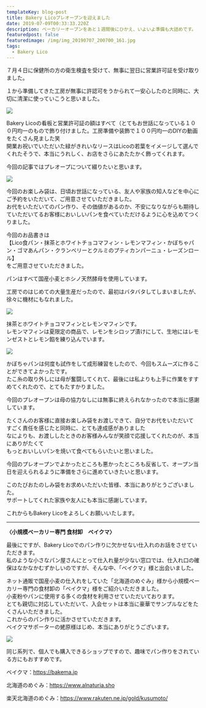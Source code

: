 ```yaml
---
templateKey: blog-post
title: Bakery Licoプレオープンを迎えました
date: 2019-07-09T00:33:33.220Z
description: ベーカリーオープンをあと１週間後にひかえ、いよいよ準備も大詰めです。
featuredpost: false
featuredimage: /img/img_20190707_200700_161.jpg
tags:
  - Bakery Lico
---
```

７月４日に保健所の方の衛生検査を受けて、無事に翌日に営業許可証を受け取りました。

１から準備してきた工房が無事に許認可をうかられて一安心したのと同時に、大切に清潔に使っていこうと思いました。

![](/img/img_20190707_200700_161.jpg)

Bakery Licoの看板と営業許可証の額はすべて（とてもお世話になっている１００円均一のもので飾り付けました。工房準備や装飾で１００円均一のDIYの動画をたくさん見ました笑\
開業お祝いでいただいた緑がきれいなリースはLicoの若葉をイメージして選んでくれたそうで、本当にうれしく、お店をさらにあたたかく飾ってくれます。

今回の記事ではプレオープについて綴りたいと思います。

![](/img/img_20190707_142427.jpg)

今回のお楽しみ袋は、日頃お世話になっている、友人や家族の知人などを中心にご予約をいただいて、ご用意させていただきました。\
お代をいただいてのパン作り、その価値があるのか、不安になりながらも期待していただいてるお客様においしいパンを食べていただけるように心を込めてつくりました。

今回のお品書きは\
【Lico食パン・抹茶とホワイトチョコマフィン・レモンマフィン・かぼちゃパン・ゴマあんパン・クランベリーとクルミのプティカンパーニュ・レーズンロール】\
をご用意させていただきました。

パンはすべて国産小麦とホシノ天然酵母を使用しています。

工房でのはじめての大量生産だったので、最初はバタバタしてしまいましたが、徐々に機材にもなれました。

![](/img/img_20190707_201455_810.jpg)

抹茶とホワイトチョコマフィンとレモンマフィンです。\
レモンマフィンは夏限定の商品で、レモンをシロップ漬けにして、生地にはレモンゼストとレモン餡を練り込んでいます。

![](/img/img_20190707_201455_809.jpg)

かぼちゃパンは何度も試作をして成形練習をしたので、今回もスムーズに作ることができてよかったです。\
たこ糸の取り外しには母が奮闘してくれて、最後には私よりも上手に作業をすすめてくれたので、とてもたすかりました。

今回のプレオープンは母の協力なしには無事に終えられなかったので本当に感謝しています。

たくさんのお客様に直接お楽しみ袋をお渡しできて、自分でお代をいただいて\
すごく責任を感じたと同時に、とても達成感がありました\
なによりも、お渡ししたときのお客様みんなが笑顔で応援してくれたのが、本当にありがたくて\
もっとおいしいパンを焼いて食べてもらいたいと思いました。

今回のプレオープンでよかったところも悪かったところも反省して、オープン当日を迎えられるように準備をさらに進めていきたいと思います。

このたびおたのしみ袋をお求めいただいた皆様、本当にありがとうございました。\
サポートしてくれた家族や友人にも本当に感謝しています。

これからもBakery Licoをよろしくお願いいたします。

****

**〈小規模ベーカリー専門 食材卸　ベイクマ〉**

最後にですが、Bakery Licoでのパン作りに欠かせない仕入れのお話をさせていただきます。\
私のような小さなパン屋さんにとって仕入れ量が少ない窓口では、仕入れ口の確保はなかなかむずかしいのですが、そんな中、「ベイクマ」様と出会いました。

ネット通販で国産小麦の仕入れをしていた「北海道のめぐみ」様から小規模ベーカリー専門の食材卸の「ベイクマ」様をご紹介いただきました。\
小麦粉やパンに使用する多くの食材を利用させていただいております。\
とても親切に対応していただいて、入会セットは本当に豪華でサンプルなどをたくさんいただきました。\
これからのパン作りに活かさせていただきます。\
ベイクマサポーターの蛯原様はじめ、本当にありがとうございます。

![](/img/img_20190709_085145.jpg)

同じ系列で、個人でも購入できるショップですので、趣味でパン作りをされている方にもおすすめです。

ベイクマ：https://bakema.jp

北海道のめぐみ：https://www.alnaturia.sho

楽天北海道のめぐみ：https://www.rakuten.ne.jp/gold/kusumoto/
